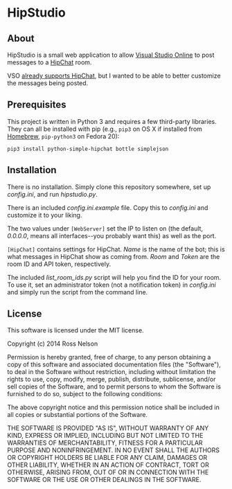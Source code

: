 # HipStudio

## About

HipStudio is a small web application to allow [Visual Studio Online](http://visualstudio.com) to post messages to a 
[HipChat](http://hipchat.com) room.

VSO [already supports HipChat](http://www.visualstudio.com/en-us/get-started/dn741294), but I wanted to be able to 
better customize the messages being posted.

## Prerequisites

This project is written in Python 3 and requires a few third-party libraries. They can all be installed with pip 
(e.g., `pip3` on OS X if installed from [Homebrew](http://brew.sh), `pip-python3` on Fedora 20):

`pip3 install python-simple-hipchat bottle simplejson`

## Installation

There is no installation. Simply clone this repository somewhere, set up *config.ini*, and run *hipstudio.py*.

There is an included *config.ini.example* file. Copy this to *config.ini* and customize it to your liking.

The two values under `[WebServer]` set the IP to listen on (the default, *0.0.0.0*, means all interfaces--you probably 
want this) as well as the port.

`[HipChat]` contains settings for HipChat. *Name* is the name of the bot; this is what messages in HipChat show as 
coming from. *Room* and *Token* are the room ID and API token, respectively.

The included *list_room_ids.py* script will help you find the ID for your room. To use it, set an administrator 
token (not a notification token) in *config.ini* and simply run the script from the command line.

## License

This software is licensed under the MIT license.

Copyright (c) 2014 Ross Nelson

Permission is hereby granted, free of charge, to any person obtaining a copy
of this software and associated documentation files (the "Software"), to deal
in the Software without restriction, including without limitation the rights
to use, copy, modify, merge, publish, distribute, sublicense, and/or sell
copies of the Software, and to permit persons to whom the Software is
furnished to do so, subject to the following conditions:

The above copyright notice and this permission notice shall be included in
all copies or substantial portions of the Software.

THE SOFTWARE IS PROVIDED "AS IS", WITHOUT WARRANTY OF ANY KIND, EXPRESS OR
IMPLIED, INCLUDING BUT NOT LIMITED TO THE WARRANTIES OF MERCHANTABILITY,
FITNESS FOR A PARTICULAR PURPOSE AND NONINFRINGEMENT. IN NO EVENT SHALL THE
AUTHORS OR COPYRIGHT HOLDERS BE LIABLE FOR ANY CLAIM, DAMAGES OR OTHER
LIABILITY, WHETHER IN AN ACTION OF CONTRACT, TORT OR OTHERWISE, ARISING FROM,
OUT OF OR IN CONNECTION WITH THE SOFTWARE OR THE USE OR OTHER DEALINGS IN
THE SOFTWARE.
